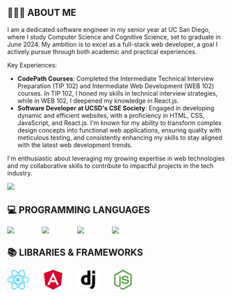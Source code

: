 ## 🙇🏻‍♂️ ABOUT ME

I am a dedicated software engineer in my senior year at UC San Diego, where I study Computer Science and Cognitive Science, set to graduate in June 2024. My ambition is to excel as a full-stack web developer, a goal I actively pursue through both academic and practical experiences.

Key Experiences:
- **CodePath Courses**: Completed the Intermediate Technical Interview Preparation (TIP 102) and Intermediate Web Development (WEB 102) courses. In TIP 102, I honed my skills in technical interview strategies, while in WEB 102, I deepened my knowledge in React.js.
- **Software Developer at UCSD's CSE Society**: Engaged in developing dynamic and efficient websites, with a proficiency in HTML, CSS, JavaScript, and React.js. I'm known for my ability to transform complex design concepts into functional web applications, ensuring quality with meticulous testing, and consistently enhancing my skills to stay aligned with the latest web development trends.

I'm enthusiastic about leveraging my growing expertise in web technologies and my collaborative skills to contribute to impactful projects in the tech industry.

<img src="https://38.media.tumblr.com/06f0d5cf2e7491acc2fbe2e39031c1b1/tumblr_n9cnttf1FZ1ty0fy0o4_500.gif" width="25%"/>

## 💻 PROGRAMMING LANGUAGES

<div style="display: flex;">

<img src="https://abrudz.github.io/logos/CPlusPlus.svg" width="10%" style="margin-right: 30px;" />

<img src="https://abrudz.github.io/logos/Java.svg" width="10%" style="margin-right: 30px;" />

<img src="https://abrudz.github.io/logos/Python.svg" width="10%" style="margin-right: 30px;" />

<img src="https://abrudz.github.io/logos/JS.svg" width="10.5%" />

</div>

## 📚 LIBRARIES & FRAMEWORKS

<div style="display: flex;">

<img src="./assets/react.svg" width="10%" style="margin-right: 30px;" />

<img src="./assets/angular.svg" width="10%" style="margin-right: 30px;" />

<img src="./assets/django.svg" width="10%" style="margin-right: 30px;" />

<img src="./assets/node.svg" width="10%" style="margin-right: 30px;" />

</div>
